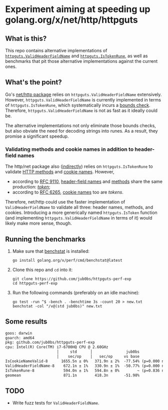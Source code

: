 # Experiment aiming at speeding up golang.org/x/net/http/httpguts

## What is this?

This repo contains alternative implementations of
[`httpguts.ValidHeaderFieldName`][ValidHeaderFieldName] and
[`httpguts.IsTokenRune`][IsTokenRune], as well as 
benchmarks that pit those alternative implementations against the current ones.

## What's the point?

Go's [net/http package][net-http] relies on `httpguts.ValidHeaderFieldName`
extensively. However, `httpguts.ValidHeaderFieldName` is currently implemented
in terms of `httpguts.IsTokenRune`, which systematically incurs a
[bounds check][bc]. Therefore, `httpguts.ValidHeaderFieldName` is not as fast
as it ideally could be.

The alternative implementations not only eliminate those bounds checks,
but also obviate the need for decoding strings into runes.
As a result, they promise a significant speedup.

### Validating methods and cookie names in addition to header-field names

The http/net package also ([indirectly][isNotToken]) relies on
`httpguts.IsTokenRune` to validate [HTTP methods][method-val] and
[cookie names][cookie-val]. However,
- according to [RFC 9110][rfc-9110], [header-field names][field-names] and
  [methods][methods] share the same production: [_token_][token];
- according to [RFC 6265][rfc-6265], [cookie names][cookies] too are _tokens_.

Therefore, net/http could use the faster implementation of
`ValidHeaderFieldName` to validate all three: header names, methods, and
cookies. Introducing a more generically named `httpguts.IsToken` function
(and implementing `httpguts.ValidHeaderFieldName` in terms of it) would
likely make more sense, though.

## Running the benchmarks

1. Make sure that [benchstat][benchstat] is installed:
    ```shell
    go install golang.org/x/perf/cmd/benchstat@latest
    ```
2. Clone this repo and `cd` into it:
    ```shell
    git clone https://github.com/jub0bs/httpguts-perf-exp
    cd httpguts-perf-exp
    ```
3. Run the following commands (preferably on an idle machine):
    ```shell
    go test -run ^$ -bench . -benchtime 3s -count 20 > new.txt
    benchstat -col "/v@(std jub0bs)" new.txt          
    ```

## Some results

```txt
goos: darwin
goarch: amd64
pkg: github.com/jub0bs/httpguts-perf-exp
cpu: Intel(R) Core(TM) i7-6700HQ CPU @ 2.60GHz
                       │     std      │               jub0bs                │
                       │    sec/op    │   sec/op     vs base                │
IsCookieNameValid-8      1655.5n ± 0%   371.9n ± 2%  -77.54% (p=0.000 n=20)
ValidHeaderFieldName-8    672.1n ± 1%   330.9n ± 1%  -50.77% (p=0.000 n=20)
IsTokenRune-8             594.0n ± 1%   594.8n ± 0%        ~ (p=0.836 n=20)
geomean                   871.1n        418.3n       -51.98%
```

## TODO

- Write fuzz tests for `ValidHeaderFieldName`.

[IsTokenRune]: https://pkg.go.dev/golang.org/x/net/http/httpguts#IsTokenRune
[ValidHeaderFieldName]: https://pkg.go.dev/golang.org/x/net/http/httpguts#ValidHeaderFieldName
[bc]: https://en.wikipedia.org/wiki/Bounds_checking
[benchstat]: https://pkg.go.dev/golang.org/x/perf/cmd/benchstat
[cookie-val]: https://github.com/golang/go/blob/2e064cf14441460290fd25d9d61f02a9d0bae671/src/net/http/cookie.go#L463
[cookies]: https://www.rfc-editor.org/rfc/rfc6265.html#section-4.1.1
[field-names]: https://httpwg.org/specs/rfc9110.html#fields.names
[isNotToken]: https://github.com/golang/go/blob/2e064cf14441460290fd25d9d61f02a9d0bae671/src/net/http/http.go#L61
[method-val]: https://github.com/golang/go/blob/2e064cf14441460290fd25d9d61f02a9d0bae671/src/net/http/request.go#L846
[methods]: https://httpwg.org/specs/rfc9110.html#method.overview
[net-http]: https://pkg.go.dev/net/http
[rfc-6265]: https://www.rfc-editor.org/rfc/rfc6265.html
[rfc-9110]: https://httpwg.org/specs/rfc9110.html
[token]: https://www.rfc-editor.org/rfc/rfc2616#section-2.2
